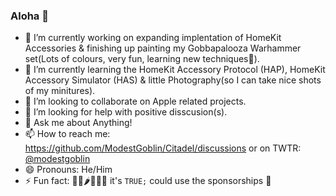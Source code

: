 ### Aloha 👋


- 🔭 I’m currently working on expanding implentation of HomeKit Accessories & finishing up painting my Gobbapalooza Warhammer set(Lots of colours, very fun, learning new techniques🎨).
- 🌱 I’m currently learning the HomeKit Accessory Protocol (HAP), HomeKit Accessory Simulator (HAS) & little Photography(so I can take nice shots of my minitures).
- 👯 I’m looking to collaborate on Apple related projects.
- 🤔 I’m looking for help with positive disscusion(s).
- 💬 Ask me about Anything!
- 📫 How to reach me: https://github.com/ModestGoblin/Citadel/discussions or on TWTR: [@modestgoblin](https://twitter.com/modestgoblin)
- 😄 Pronouns: He/Him
- ⚡ Fun fact: 🍅🥒🌶🍊🥭🍌 it's ```TRUE;``` could use the sponsorships 🤝



